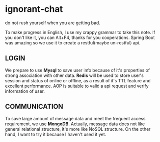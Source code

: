 # ignorant-chat
do not rush yourself when you are getting bad.

To make progress in English, I use my crappy grammar to take this note. If you don't like it, you can Alt+F4, thanks for you cooperations.
Spring Boot was amazing so we use it to create a restful(maybe un-restful) api.

## LOGIN

We prepare to use **Mysql** to save user info because of it's properties of strong association with other data. **Redis** will be used to store user's session and status of online or offline, as a result of it's TTL feature and excellent performance. AOP is suitable to valid a api request and verify information of user.

## COMMUNICATION

 To save large amount of message data and meet the frequent access requirement, we use **MongoDB**. Actually, message data does not like general relational structure, it's more like NoSQL structure. On the other hand, I want to try it because I haven't used it yet.